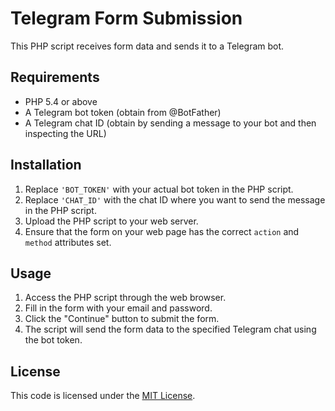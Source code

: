 # Telegram Form Submission

This PHP script receives form data and sends it to a Telegram bot.

## Requirements

- PHP 5.4 or above
- A Telegram bot token (obtain from @BotFather)
- A Telegram chat ID (obtain by sending a message to your bot and then inspecting the URL)

## Installation

1. Replace `'BOT_TOKEN'` with your actual bot token in the PHP script.
2. Replace `'CHAT_ID'` with the chat ID where you want to send the message in the PHP script.
3. Upload the PHP script to your web server.
4. Ensure that the form on your web page has the correct `action` and `method` attributes set.

## Usage

1. Access the PHP script through the web browser.
2. Fill in the form with your email and password.
3. Click the "Continue" button to submit the form.
4. The script will send the form data to the specified Telegram chat using the bot token.

## License

This code is licensed under the [MIT License](LICENSE).

